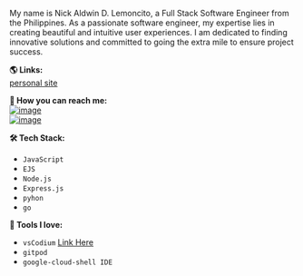   
My name is Nick Aldwin D. Lemoncito, a Full Stack Software Engineer from the Philippines. As a passionate software engineer, my expertise lies in creating beautiful and intuitive user experiences. I am dedicated to finding innovative solutions and committed to going the extra mile to ensure project success.<br>
 
**🌎 Links:**
<br>
[personal site](https://nickaldwin.vercel.app/)

**💌 How you can reach me:**<br>
[![image](https://img.shields.io/badge/Twitter-bd98e0?style=for-the-badge&logo=twitter&logoColor=dfe2fb)](https://twitter.com/nicklemoncito)<br>
[![image](https://img.shields.io/badge/LinkedIn-8d90e2?style=for-the-badge&logo=linkedin&logoColor=f3c6f2)](https://www.linkedin.com/in/bitlynicklemoncito/)

**🛠 Tech Stack:**
- `JavaScript`
- `EJS`
- `Node.js`
- `Express.js`
- `pyhon`
- `go`

**🧰 Tools I love:**
- `vsCodium` [Link Here](https://github.com/vscodium/vscodium/releases) 
- `gitpod`
- `google-cloud-shell IDE`
